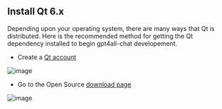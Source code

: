 ## Install Qt 6.x

Depending upon your operating system, there are many ways that Qt is distributed. 
Here is the recommended method for getting the Qt dependency installed to begin 
gpt4all-chat developement.

* Create a [Qt account](https://login.qt.io/register) 

![image](https://github.com/nomic-ai/gpt4all-chat/assets/10168/d1e44cab-4245-4144-a91c-7b02267df2b2)

* Go to the Open Source [download page](https://www.qt.io/download-qt-installer-oss)

![image](https://github.com/nomic-ai/gpt4all-chat/assets/10168/d68f5f45-cca3-4fe9-acf4-cabdcb95f669)
